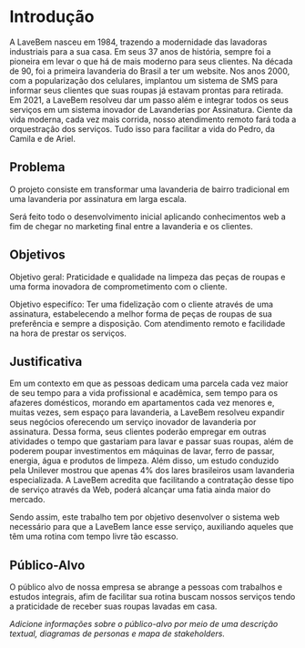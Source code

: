 # Introdução

A LaveBem nasceu em 1984, trazendo a modernidade das lavadoras industriais para a sua casa. Em seus 37 anos de história, sempre foi a pioneira em levar o que há de mais moderno para seus clientes. Na década de 90, foi a primeira lavanderia do Brasil a ter um website. Nos anos 2000, com a popularização dos celulares, implantou um sistema de SMS para informar seus clientes que suas roupas já estavam prontas para retirada. Em 2021, a LaveBem resolveu dar um passo além e integrar todos os seus serviços em um sistema inovador de Lavanderias por Assinatura. Ciente da vida moderna, cada vez mais corrida, nosso atendimento remoto fará toda a orquestração dos serviços. Tudo isso para facilitar a vida do Pedro, da Camila e de Ariel.

## Problema

O projeto consiste em transformar uma lavanderia de bairro tradicional em uma lavanderia por assinatura em larga escala.

Será feito todo o desenvolvimento inicial aplicando conhecimentos web a fim de chegar no marketing final entre a lavanderia e os clientes.


## Objetivos

Objetivo geral: Praticidade e qualidade na limpeza das peças de roupas e uma forma inovadora de comprometimento com o cliente.

Objetivo especifíco: Ter uma fidelização com o cliente através de uma assinatura, estabelecendo a melhor forma de peças de roupas de sua preferência e sempre a disposição. Com atendimento remoto e facilidade na hora de prestar os serviços.

## Justificativa

Em um contexto em que as pessoas dedicam uma parcela cada vez maior de seu tempo para a vida profissional e acadêmica, sem tempo para os afazeres domésticos, morando em apartamentos cada vez menores e, muitas vezes, sem espaço para lavanderia, a LaveBem resolveu expandir seus negócios oferecendo um serviço inovador de lavanderia por assinatura. Dessa forma, seus clientes poderão empregar em outras atividades o tempo que gastariam para lavar e passar suas roupas, além de poderem poupar investimentos em máquinas de lavar, ferro de passar, energia, água e produtos de limpeza. 
Além disso, um estudo conduzido pela Unilever mostrou que apenas 4% dos lares brasileiros usam lavanderia especializada. A LaveBem acredita que facilitando a contratação desse tipo de serviço através da Web, poderá alcançar uma fatia ainda maior do mercado.

Sendo assim, este trabalho tem por objetivo desenvolver o sistema web necessário para que a LaveBem lance esse serviço, auxiliando aqueles que têm uma rotina com tempo livre tão escasso.


## Público-Alvo

O público alvo de nossa empresa se abrange a pessoas com trabalhos e estudos integrais, afim de facilitar sua rotina buscam nossos serviços tendo a praticidade de receber suas roupas lavadas em casa.

*Adicione informações sobre o público-alvo por meio de uma descrição textual, diagramas de personas e mapa de stakeholders.*
